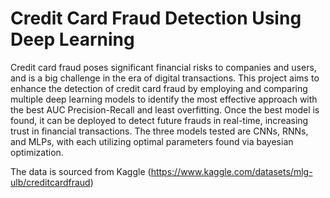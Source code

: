 # Credit Card Fraud Detection Using Deep Learning
Credit card fraud poses significant financial risks to companies and users, and is a big challenge in the era of digital transactions. This project aims to enhance the detection of credit card fraud by employing and comparing multiple deep learning models to identify the most effective approach with the best AUC Precision-Recall and least overfitting. Once the best model is found, it can be deployed to detect future frauds in real-time, increasing trust in financial transactions. The three models tested are CNNs, RNNs, and MLPs, with each utilizing optimal parameters found via bayesian optimization.


The data is sourced from Kaggle (https://www.kaggle.com/datasets/mlg-ulb/creditcardfraud)
